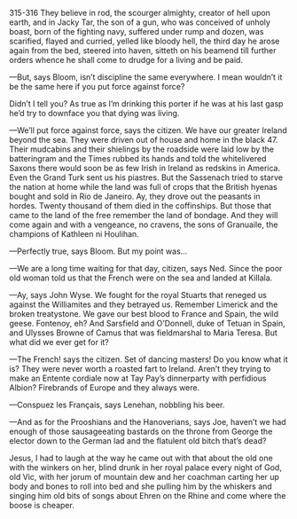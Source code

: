 315-316
They believe in rod, the scourger almighty, creator of hell upon earth, and in Jacky Tar, the son of a gun, who was conceived of unholy boast, born of the fighting navy, suffered under rump and dozen, was scarified, flayed and curried, yelled like bloody hell, the third day he arose again from the bed, steered into haven, sitteth on his beamend till further orders whence he shall come to drudge for a living and be paid.

—But, says Bloom, isn’t discipline the same everywhere. I mean wouldn’t it be the same here if you put force against force?

Didn’t I tell you? As true as I’m drinking this porter if he was at his last gasp he’d try to downface you that dying was living.

—We’ll put force against force, says the citizen. We have our greater Ireland beyond the sea. They were driven out of house and home in the black 47. Their mudcabins and their shielings by the roadside were laid low by the batteringram and the Times rubbed its hands and told the whitelivered Saxons there would soon be as few Irish in Ireland as redskins in America. Even the Grand Turk sent us his piastres. But the Sassenach tried to starve the nation at home while the land was full of crops that the British hyenas bought and sold in Rio de Janeiro. Ay, they drove out the peasants in hordes. Twenty thousand of them died in the coffinships. But those that came to the land of the free remember the land of bondage. And they will come again and with a vengeance, no cravens, the sons of Granuaile, the champions of Kathleen ni Houlihan.

—Perfectly true, says Bloom. But my point was...

—We are a long time waiting for that day, citizen, says Ned. Since the poor old woman told us that the French were on the sea and landed at Killala.

—Ay, says John Wyse. We fought for the royal Stuarts that reneged us against the Williamites and they betrayed us. Remember Limerick and the broken treatystone. We gave our best blood to France and Spain, the wild geese. Fontenoy, eh? And Sarsfield and O’Donnell, duke of Tetuan in Spain, and Ulysses Browne of Camus that was fieldmarshal to Maria Teresa. But what did we ever get for it?

—The French! says the citizen. Set of dancing masters! Do you know what it is? They were never worth a roasted fart to Ireland. Aren’t they trying to make an Entente cordiale now at Tay Pay’s dinnerparty with perfidious Albion? Firebrands of Europe and they always were.

—Conspuez les Français, says Lenehan, nobbling his beer.

—And as for the Prooshians and the Hanoverians, says Joe, haven’t we had enough of those sausageeating bastards on the throne from George the elector down to the German lad and the flatulent old bitch that’s dead?

Jesus, I had to laugh at the way he came out with that about the old one with the winkers on her, blind drunk in her royal palace every night of God, old Vic, with her jorum of mountain dew and her coachman carting her up body and bones to roll into bed and she pulling him by the whiskers and singing him old bits of songs about Ehren on the Rhine and come where the boose is cheaper.

